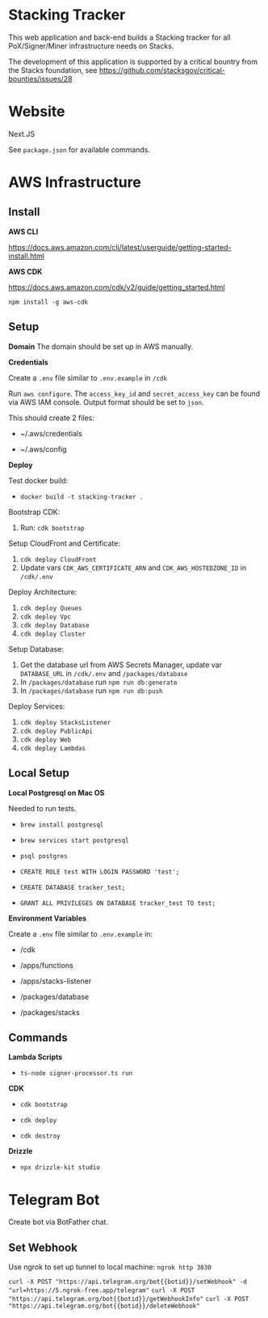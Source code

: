 # Stacking Tracker

This web application and back-end builds a Stacking tracker for all PoX/Signer/Miner infrastructure needs on Stacks.

The development of this application is supported by a critical bountry from the Stacks foundation, see https://github.com/stacksgov/critical-bounties/issues/28

# Website

Next.JS

See `package.json` for available commands.

# AWS Infrastructure

## Install

**AWS CLI**

https://docs.aws.amazon.com/cli/latest/userguide/getting-started-install.html

**AWS CDK**

https://docs.aws.amazon.com/cdk/v2/guide/getting_started.html

`npm install -g aws-cdk`

## Setup

**Domain**
The domain should be set up in AWS manually.

**Credentials**

Create a `.env` file similar to `.env.example` in `/cdk`

Run `aws configure`. The `access_key_id` and `secret_access_key` can be found via AWS IAM console. Output format should be set to `json`.

This should create 2 files:

- ~/.aws/credentials

- ~/.aws/config

**Deploy**

Test docker build:

- `docker build -t stacking-tracker .`

Bootstrap CDK:

1. Run: `cdk bootstrap`

Setup CloudFront and Certificate:

1.  `cdk deploy CloudFront`
2.  Update vars `CDK_AWS_CERTIFICATE_ARN` and `CDK_AWS_HOSTEDZONE_ID` in `/cdk/.env`

Deploy Architecture:

1.  `cdk deploy Queues`
2.  `cdk deploy Vpc`
3.  `cdk deploy Database`
4.  `cdk deploy Cluster`

Setup Database:

1.  Get the database url from AWS Secrets Manager, update var `DATABASE_URL` in `/cdk/.env` and `/packages/database`
2.  In `/packages/database` run `npm run db:generate`
3.  In `/packages/database` run `npm run db:push`

Deploy Services:

1.  `cdk deploy StacksListener`
2.  `cdk deploy PublicApi`
3.  `cdk deploy Web`
4.  `cdk deploy Lambdas`

## Local Setup

**Local Postgresql on Mac OS**

Needed to run tests.

- `brew install postgresql`

- `brew services start postgresql`

- `psql postgres`

- `CREATE ROLE test WITH LOGIN PASSWORD 'test';`

- `CREATE DATABASE tracker_test;`

- `GRANT ALL PRIVILEGES ON DATABASE tracker_test TO test;`

**Environment Variables**

Create a `.env` file similar to `.env.example` in:

- /cdk

- /apps/functions

- /apps/stacks-listener

- /packages/database

- /packages/stacks

## Commands

**Lambda Scripts**

- `ts-node signer-processor.ts run`

**CDK**

- `cdk bootstrap`

- `cdk deploy`

- `cdk destroy`

**Drizzle**

- `npx drizzle-kit studio`

# Telegram Bot

Create bot via BotFather chat.

## Set Webhook

Use ngrok to set up tunnel to local machine: `ngrok http 3030`

`curl -X POST "https://api.telegram.org/bot{{botid}}/setWebhook" -d "url=https://5.ngrok-free.app/telegram"`
`curl -X POST "https://api.telegram.org/bot{{botid}}/getWebhookInfo"`
`curl -X POST "https://api.telegram.org/bot{{botid}}/deleteWebhook"`
